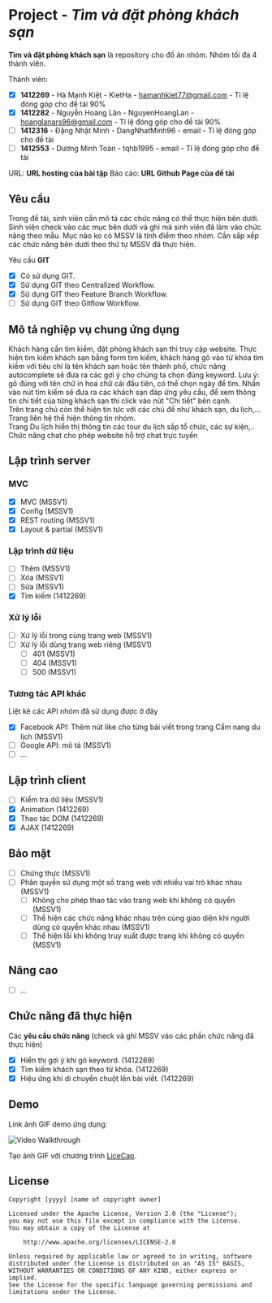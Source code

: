 # Project - *Tìm và đặt phòng khách sạn*

**Tìm và đặt phòng khách sạn** là repository cho đồ án nhóm. Nhóm tối đa 4 thành viên.

Thành viên:
* [x] **1412269** - Hà Mạnh Kiệt - KietHa - hamanhkiet77@gmail.com - Tỉ lệ đóng góp cho đề tài 90%
* [x] **1412282** - Nguyễn Hoàng Lân - NguyenHoangLan - hoanglanars96@gmail.com - Tỉ lệ đóng góp cho đề tài 90%
* [ ] **1412316** - Đặng Nhật Minh - DangNhatMinh96 - email - Tỉ lệ đóng góp cho đề tài
* [ ] **1412553** - Dương Minh Toàn - tqhb1995 - email - Tỉ lệ đóng góp cho đề tài

URL: **URL hosting của bài tập**
Báo cáo: **URL Github Page của đề tài**

## Yêu cầu

Trong đề tài, sinh viên cần mô tả các chức năng có thể thực hiện bên dưới. Sinh viên check vào các mục bên dưới và ghi mã sinh viên đã làm vào chức năng theo mẫu. Mục nào ko có MSSV là tính điểm theo nhóm. Cần sắp xếp các chức năng bên dưới theo thứ tự MSSV đã thực hiện.

Yêu cầu **GIT**
* [x] Có sử dụng GIT.
* [x] Sử dụng GIT theo Centralized Workflow.
* [x] Sử dụng GIT theo Feature Branch Workflow.
* [ ] Sử dụng GIT theo Gitflow Workflow.

## Mô tả nghiệp vụ chung ứng dụng
Khách hàng cần tìm kiếm, đặt phòng khách sạn thì truy cập website. Thực hiện tìm kiếm khách sạn bằng form tìm kiếm, khách hàng gõ vào từ khóa tìm kiếm với tiêu chí là tên khách sạn hoặc tên thành phố, chức năng autocomplete sẽ đưa ra các gợi ý cho chúng ta chọn đúng keyword. Lưu ý: gõ đúng với tên chữ in hoa chữ cái đầu tiên, có thể chọn ngày để tìm. Nhấn vào nút tìm kiếm sẽ đưa ra các khách sạn đáp ứng yêu cầu, để xem thông tin chi tiết của từng khách sạn thì click vào nút "Chi tiết" bên cạnh.<br />
Trên trang chủ còn thể hiện tin tức với các chủ đề như khách sạn, du lịch,...<br />
Trang liên hệ thể hiện thông tin nhóm.<br />
Trang Du lịch hiển thị thông tin các tour du lịch sắp tổ chức, các sự kiện,..<br />
Chức năng chat cho phép website hỗ trợ chat trực tuyến

## Lập trình server
### MVC
* [x] MVC (MSSV1)
* [x] Config (MSSV1)
* [x] REST routing (MSSV1)
* [x] Layout & partial (MSSV1)

### Lập trình dữ liệu
* [ ] Thêm (MSSV1)
* [ ] Xóa (MSSV1)
* [ ] Sửa (MSSV1)
* [x] Tìm kiếm (1412269)

### Xử lý lỗi
* [ ] Xử lý lỗi trong cùng trang web (MSSV1)
* [ ] Xử lý lỗi dùng trang web riêng (MSSV1)
   * [ ] 401 (MSSV1)
   * [ ] 404 (MSSV1)
   * [ ] 500 (MSSV1)

### Tương tác API khác
Liệt kê các API nhóm đã sử dụng được ở đây
* [x] Facebook API: Thêm nút like cho từng bài viết trong trang Cẩm nang du lịch (MSSV1)
* [ ] Google API: mô tả (MSSV1)
* [ ] ...

## Lập trình client
* [ ] Kiểm tra dữ liệu (MSSV1)
* [x] Animation (1412269)
* [x] Thao tác DOM (1412269)
* [x] AJAX (1412269)

## Bảo mật
* [ ] Chứng thực (MSSV1)
* [ ] Phân quyền sử dụng một số trang web với nhiều vai trò khác nhau (MSSV1)
   * [ ] Không cho phép thao tác vào trang web khi không có quyền (MSSV1)
   * [ ] Thể hiện các chức năng khác nhau trên cùng giao diện khi người dùng có quyền khác nhau (MSSV1)
   * [ ] Thể hiện lỗi khi không truy xuất được trang khi không có quyền (MSSV1)

## Nâng cao
* [ ] ...

## Chức năng đã thực hiện
Các **yêu cầu chức năng** (check và ghi MSSV vào các phần chức năng đã thực hiện)
* [x] Hiển thị gợi ý khi gõ keyword. (1412269)
* [x] Tìm kiếm khách sạn theo từ khóa. (1412269)
* [x] Hiệu ứng khi di chuyển chuột lên bài viết. (1412269)

## Demo

Link ảnh GIF demo ứng dụng:

![Video Walkthrough](demo.gif)

Tạo ảnh GIF với chương trình [LiceCap](http://www.cockos.com/licecap/).


## License

    Copyright [yyyy] [name of copyright owner]

    Licensed under the Apache License, Version 2.0 (the "License");
    you may not use this file except in compliance with the License.
    You may obtain a copy of the License at

        http://www.apache.org/licenses/LICENSE-2.0

    Unless required by applicable law or agreed to in writing, software
    distributed under the License is distributed on an "AS IS" BASIS,
    WITHOUT WARRANTIES OR CONDITIONS OF ANY KIND, either express or implied.
    See the License for the specific language governing permissions and
    limitations under the License.
